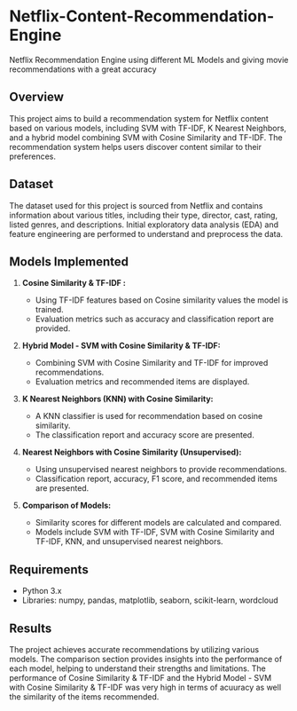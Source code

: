 # Netflix-Content-Recommendation-Engine
Netflix Recommendation Engine using different ML Models and giving movie recommendations with a great accuracy

## Overview

This project aims to build a recommendation system for Netflix content based on various models, including SVM with TF-IDF, K Nearest Neighbors, and a hybrid model combining SVM with Cosine Similarity and TF-IDF. The recommendation system helps users discover content similar to their preferences.

## Dataset

The dataset used for this project is sourced from Netflix and contains information about various titles, including their type, director, cast, rating, listed genres, and descriptions. Initial exploratory data analysis (EDA) and feature engineering are performed to understand and preprocess the data.

## Models Implemented

1. **Cosine Similarity & TF-IDF :**
   - Using TF-IDF features based on Cosine similarity values the model is trained.
   - Evaluation metrics such as accuracy and classification report are provided.

2. **Hybrid Model - SVM with Cosine Similarity & TF-IDF:**
   - Combining SVM with Cosine Similarity and TF-IDF for improved recommendations.
   - Evaluation metrics and recommended items are displayed.

3. **K Nearest Neighbors (KNN) with Cosine Similarity:**
   - A KNN classifier is used for recommendation based on cosine similarity.
   - The classification report and accuracy score are presented.

4. **Nearest Neighbors with Cosine Similarity (Unsupervised):**
   - Using unsupervised nearest neighbors to provide recommendations.
   - Classification report, accuracy, F1 score, and recommended items are presented.

5. **Comparison of Models:**
   - Similarity scores for different models are calculated and compared.
   - Models include SVM with TF-IDF, SVM with Cosine Similarity and TF-IDF, KNN, and unsupervised nearest neighbors.

## Requirements

- Python 3.x
- Libraries: numpy, pandas, matplotlib, seaborn, scikit-learn, wordcloud

## Results
The project achieves accurate recommendations by utilizing various models. The comparison section provides insights into the performance of each model, helping to understand their strengths and limitations. The performance of Cosine Similarity & TF-IDF and the Hybrid Model - SVM with Cosine Similarity & TF-IDF was very high in terms of acuuracy as well the similarity of the items recommended.
